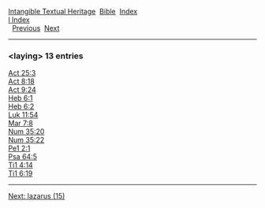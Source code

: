 [Intangible Textual Heritage](../../index)  [Bible](../index) 
[Index](index)   
[l Index](_l_)  
  [Previous](c06665)  [Next](c06667) 

------------------------------------------------------------------------

### &lt;laying&gt; 13 entries

[Act 25:3](../kjv/act025.htm#003)  
[Act 8:18](../kjv/act008.htm#018)  
[Act 9:24](../kjv/act009.htm#024)  
[Heb 6:1](../kjv/heb006.htm#001)  
[Heb 6:2](../kjv/heb006.htm#002)  
[Luk 11:54](../kjv/luk011.htm#054)  
[Mar 7:8](../kjv/mar007.htm#008)  
[Num 35:20](../kjv/num035.htm#020)  
[Num 35:22](../kjv/num035.htm#022)  
[Pe1 2:1](../kjv/pe1002.htm#001)  
[Psa 64:5](../kjv/psa064.htm#005)  
[Ti1 4:14](../kjv/ti1004.htm#014)  
[Ti1 6:19](../kjv/ti1006.htm#019)  

------------------------------------------------------------------------

[Next: lazarus (15)](c06667)

